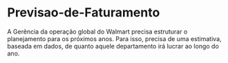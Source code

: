 # Previsao-de-Faturamento
A Gerência da operação global do Walmart precisa estruturar o planejamento para os próximos anos. Para isso, precisa de uma estimativa, baseada em dados, de quanto aquele departamento irá lucrar ao longo do ano. 
